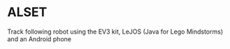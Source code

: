 # ALSET
Track following robot using the EV3 kit, LeJOS (Java for Lego Mindstorms) and an Android phone
